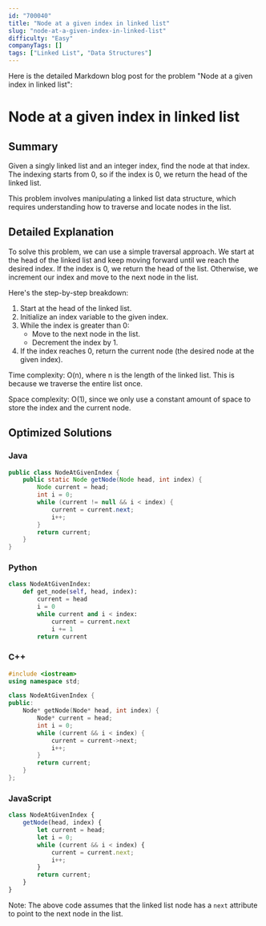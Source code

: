 ```yaml
---
id: "700040"
title: "Node at a given index in linked list"
slug: "node-at-a-given-index-in-linked-list"
difficulty: "Easy"
companyTags: []
tags: ["Linked List", "Data Structures"]
---
```


Here is the detailed Markdown blog post for the problem "Node at a given index in linked list":

# Node at a given index in linked list
## Summary
Given a singly linked list and an integer index, find the node at that index. The indexing starts from 0, so if the index is 0, we return the head of the linked list.

This problem involves manipulating a linked list data structure, which requires understanding how to traverse and locate nodes in the list.

## Detailed Explanation
To solve this problem, we can use a simple traversal approach. We start at the head of the linked list and keep moving forward until we reach the desired index. If the index is 0, we return the head of the list. Otherwise, we increment our index and move to the next node in the list.

Here's the step-by-step breakdown:

1. Start at the head of the linked list.
2. Initialize an index variable to the given index.
3. While the index is greater than 0:
   - Move to the next node in the list.
   - Decrement the index by 1.
4. If the index reaches 0, return the current node (the desired node at the given index).

Time complexity: O(n), where n is the length of the linked list. This is because we traverse the entire list once.

Space complexity: O(1), since we only use a constant amount of space to store the index and the current node.

## Optimized Solutions

### Java
```java
public class NodeAtGivenIndex {
    public static Node getNode(Node head, int index) {
        Node current = head;
        int i = 0;
        while (current != null && i < index) {
            current = current.next;
            i++;
        }
        return current;
    }
}
```

### Python
```python
class NodeAtGivenIndex:
    def get_node(self, head, index):
        current = head
        i = 0
        while current and i < index:
            current = current.next
            i += 1
        return current
```

### C++
```cpp
#include <iostream>
using namespace std;

class NodeAtGivenIndex {
public:
    Node* getNode(Node* head, int index) {
        Node* current = head;
        int i = 0;
        while (current && i < index) {
            current = current->next;
            i++;
        }
        return current;
    }
};
```

### JavaScript
```javascript
class NodeAtGivenIndex {
    getNode(head, index) {
        let current = head;
        let i = 0;
        while (current && i < index) {
            current = current.next;
            i++;
        }
        return current;
    }
}
```
Note: The above code assumes that the linked list node has a `next` attribute to point to the next node in the list.